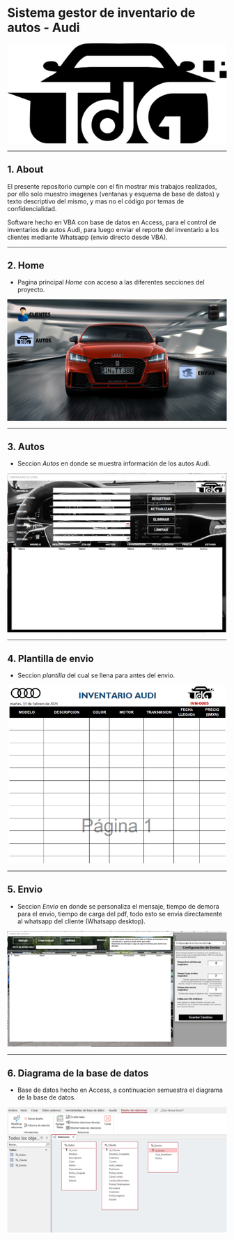 # Sistema gestor de inventario de autos - Audi

<p align="center">
  <img src=Logo.png alt="Logo de la empresa"/>
</p>

---
## 1. About

El presente repositorio cumple con el fin mostrar mis trabajos realizados, por ello solo muestro imagenes (ventanas y esquema de base de datos) y texto descriptivo del mismo, y mas no el código por temas de confidencialidad. 

Software hecho en VBA con base de datos en Access, para el control de inventarios de autos Audi, para luego enviar el reporte del inventario a los clientes mediante Whatsapp (envio directo desde VBA).

---

## 2. Home
- Pagina principal *Home* con acceso a las diferentes secciones del proyecto.

![Home](image.png "Pagina de inicio")

---
## 3. Autos
- Seccion *Autos* en donde se muestra información de los autos Audi.

![Autos](image-2.png "Formulario de autos")

---
## 4. Plantilla de envio
- Seccion *plantilla* del cual se llena para antes del envio.

![plantilla](image-3.png "Plantilla para el envio a los clientes")

---
## 5. Envio
- Seccion *Envio* en donde se personaliza el mensaje, tiempo de demora para el envio, tiempo de carga del pdf, todo esto se envia directamente al whatsapp del cliente (Whatsapp desktop).

![Envio](image-4.png "Formulario de envio")

---

## 6. Diagrama de la base de datos
- Base de datos hecho en Access, a continuacion semuestra el diagrama de la base de datos.

![Diagrama de base de datos](image-5.png "Formulario de envio")